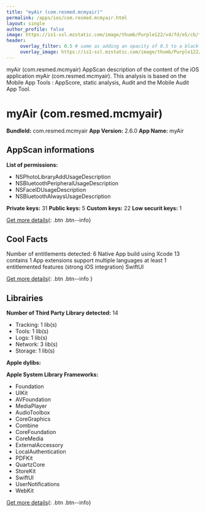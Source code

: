 ```yaml
---
title: "myAir (com.resmed.mcmyair)"
permalink: /apps/ios/com.resmed.mcmyair.html
layout: single
author_profile: false
image: https://is1-ssl.mzstatic.com/image/thumb/Purple122/v4/fd/e5/cb/fde5cbfb-7c60-a429-5c5b-e04fe30a8b61/AppIcon-0-1x_U007emarketing-0-8-0-85-220.png/512x512bb.jpg
header: 
     overlay_filter: 0.5 # same as adding an opacity of 0.5 to a black background
     overlay_image: https://is1-ssl.mzstatic.com/image/thumb/Purple122/v4/fd/e5/cb/fde5cbfb-7c60-a429-5c5b-e04fe30a8b61/AppIcon-0-1x_U007emarketing-0-8-0-85-220.png/512x512bb.jpg
---
```

myAir (com.resmed.mcmyair) AppScan description of the content of the iOS application myAir (com.resmed.mcmyair). This analysis is based on the Mobile App Tools : AppScore, static analysis, Audit and the Mobile Audit App Tool.

# myAir (com.resmed.mcmyair)

**BundleId:** com.resmed.mcmyair
**App Version:** 2.6.0
**App Name:** myAir


## AppScan informations 

**List of permissions:** 
- NSPhotoLibraryAddUsageDescription
- NSBluetoothPeripheralUsageDescription
- NSFaceIDUsageDescription
- NSBluetoothAlwaysUsageDescription
  
  
**Private keys:** 31
**Public keys:** 5
**Custom keys:** 22
**Low securit keys:** 1
  
[Get more details](/pricing.html){: .btn .btn--info}

## Cool Facts

Number of entitlements detected: 6
Native App
build using Xcode 13
contains 1 App extensions
support multiple languages
at least 1 entitlemented features (strong iOS integration)
SwiftUI
  
[Get more details](/pricing.html){: .btn .btn--info }

## Librairies 
**Number of Third Party Library detected:** 14
- Tracking: 1 lib(s)
- Tools: 1 lib(s)
- Logs: 1 lib(s)
- Network: 3 lib(s)
- Storage: 1 lib(s)


**Apple dylibs:**


**Apple System Library Frameworks:**
- Foundation
- UIKit
- AVFoundation
- MediaPlayer
- AudioToolbox
- CoreGraphics
- Combine
- CoreFoundation
- CoreMedia
- ExternalAccessory
- LocalAuthentication
- PDFKit
- QuartzCore
- StoreKit
- SwiftUI
- UserNotifications
- WebKit


  
[Get more details](/pricing.html){: .btn .btn--info}

